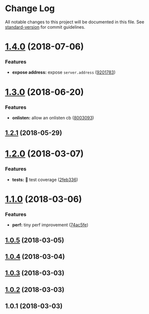 # Change Log

All notable changes to this project will be documented in this file. See [standard-version](https://github.com/conventional-changelog/standard-version) for commit guidelines.

<a name="1.4.0"></a>
# [1.4.0](https://github.com/emkay/theodore/compare/v1.3.0...v1.4.0) (2018-07-06)


### Features

* **expose address:** expose `server.address` ([9201783](https://github.com/emkay/theodore/commit/9201783))



<a name="1.3.0"></a>
# [1.3.0](https://github.com/emkay/theodore/compare/v1.2.1...v1.3.0) (2018-06-20)


### Features

* **onlisten:** allow an onlisten cb ([8003093](https://github.com/emkay/theodore/commit/8003093))



<a name="1.2.1"></a>
## [1.2.1](https://github.com/emkay/theodore/compare/v1.2.0...v1.2.1) (2018-05-29)



<a name="1.2.0"></a>
# [1.2.0](https://github.com/emkay/theodore/compare/v1.1.0...v1.2.0) (2018-03-07)


### Features

* **tests:** :100: test coverage ([2feb336](https://github.com/emkay/theodore/commit/2feb336))



<a name="1.1.0"></a>
# [1.1.0](https://github.com/emkay/theodore/compare/v1.0.5...v1.1.0) (2018-03-06)


### Features

* **perf:** tiny perf improvement ([74ac5fe](https://github.com/emkay/theodore/commit/74ac5fe))



<a name="1.0.5"></a>
## [1.0.5](https://github.com/emkay/theodore/compare/v1.0.4...v1.0.5) (2018-03-05)



<a name="1.0.4"></a>
## [1.0.4](https://github.com/emkay/theodore/compare/v1.0.3...v1.0.4) (2018-03-04)



<a name="1.0.3"></a>
## [1.0.3](https://github.com/emkay/theodore/compare/v1.0.2...v1.0.3) (2018-03-03)



<a name="1.0.2"></a>
## [1.0.2](https://github.com/emkay/theodore/compare/v1.0.1...v1.0.2) (2018-03-03)



<a name="1.0.1"></a>
## 1.0.1 (2018-03-03)
